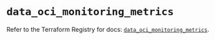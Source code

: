 # `data_oci_monitoring_metrics`

Refer to the Terraform Registry for docs: [`data_oci_monitoring_metrics`](https://registry.terraform.io/providers/hashicorp/oci/7.19.0/docs/data-sources/monitoring_metrics).
